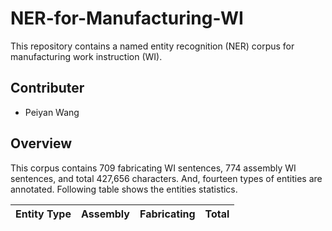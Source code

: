 # NER-for-Manufacturing-WI

This repository contains a named entity recognition (NER) corpus for manufacturing work instruction (WI).

## Contributer
- Peiyan Wang

## Overview
This corpus contains 709 fabricating WI sentences,  774 assembly WI sentences,  and total 427,656 characters. And, fourteen types of entities are annotated. Following table shows the entities statistics.

| Entity Type | Assembly | Fabricating | Total |
| -- | -- | -- | -- |
